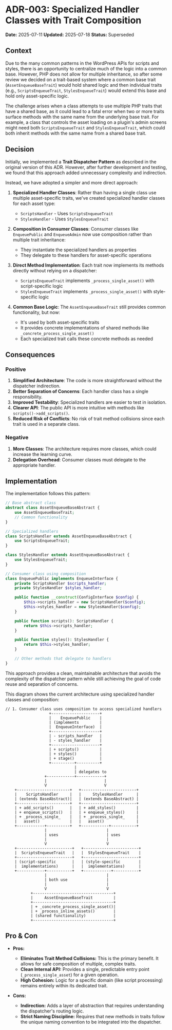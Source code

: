 # ADR-003: Specialized Handler Classes with Trait Composition

**Date:** 2025-07-11
**Updated:** 2025-07-18
**Status:** Superseded

## Context

Due to the many common patterns in the WordPress APIs for scripts and styles, there is an opportunity to centralize much of the logic into a common base. However, PHP does not allow for multiple inheritance, so after some review we decided on a trait-based system where a common base trait (`AssetEnqueueBaseTrait`) would hold shared logic and then individual traits (e.g., `ScriptsEnqueueTrait`, `StylesEnqueueTrait`) would extend this base and hold only asset-specific logic.

The challenge arises when a class attempts to use multiple PHP traits that have a shared base, as it could lead to a fatal error when two or more traits surface methods with the same name from the underlying base trait. For example, a class that controls the asset loading on a plugin's admin screens might need both `ScriptsEnqueueTrait` and `StylesEnqueueTrait`, which could both inherit methods with the same name from a shared base trait.

## Decision

Initially, we implemented a **Trait Dispatcher Pattern** as described in the original version of this ADR. However, after further development and testing, we found that this approach added unnecessary complexity and indirection.

Instead, we have adopted a simpler and more direct approach:

1. **Specialized Handler Classes**: Rather than having a single class use multiple asset-specific traits, we've created specialized handler classes for each asset type:

   - `ScriptsHandler` - Uses `ScriptsEnqueueTrait`
   - `StylesHandler` - Uses `StylesEnqueueTrait`

2. **Composition in Consumer Classes**: Consumer classes like `EnqueuePublic` and `EnqueueAdmin` now use composition rather than multiple trait inheritance:

   - They instantiate the specialized handlers as properties
   - They delegate to these handlers for asset-specific operations

3. **Direct Method Implementation**: Each trait now implements its methods directly without relying on a dispatcher:

   - `ScriptsEnqueueTrait` implements `_process_single_asset()` with script-specific logic
   - `StylesEnqueueTrait` implements `_process_single_asset()` with style-specific logic

4. **Common Base Logic**: The `AssetEnqueueBaseTrait` still provides common functionality, but now:
   - It's used by both asset-specific traits
   - It provides concrete implementations of shared methods like `_concrete_process_single_asset()`
   - Each specialized trait calls these concrete methods as needed

## Consequences

### Positive

1. **Simplified Architecture**: The code is more straightforward without the dispatcher indirection.
2. **Better Separation of Concerns**: Each handler class has a single responsibility.
3. **Improved Testability**: Specialized handlers are easier to test in isolation.
4. **Clearer API**: The public API is more intuitive with methods like `scripts()->add_scripts()`.
5. **Reduced Risk of Conflicts**: No risk of trait method collisions since each trait is used in a separate class.

### Negative

1. **More Classes**: The architecture requires more classes, which could increase the learning curve.
2. **Delegation Overhead**: Consumer classes must delegate to the appropriate handler.

## Implementation

The implementation follows this pattern:

```php
// Base abstract class
abstract class AssetEnqueueBaseAbstract {
    use AssetEnqueueBaseTrait;
    // Common functionality
}

// Specialized handlers
class ScriptsHandler extends AssetEnqueueBaseAbstract {
    use ScriptsEnqueueTrait;
}

class StylesHandler extends AssetEnqueueBaseAbstract {
    use StylesEnqueueTrait;
}

// Consumer class using composition
class EnqueuePublic implements EnqueueInterface {
    private ScriptsHandler $scripts_handler;
    private StylesHandler $styles_handler;

    public function __construct(ConfigInterface $config) {
        $this->scripts_handler = new ScriptsHandler($config);
        $this->styles_handler = new StylesHandler($config);
    }

    public function scripts(): ScriptsHandler {
        return $this->scripts_handler;
    }

    public function styles(): StylesHandler {
        return $this->styles_handler;
    }

    // Other methods that delegate to handlers
}
```

This approach provides a clean, maintainable architecture that avoids the complexity of the dispatcher pattern while still achieving the goal of code reuse and separation of concerns.

This diagram shows the current architecture using specialized handler classes and composition:

```ascii
// 1. Consumer class uses composition to access specialized handlers
                   +---------------------+
                   |    EnqueuePublic    |
                   | (implements         |
                   |  EnqueueInterface)  |
                   +---------------------+
                   | - scripts_handler   |
                   | - styles_handler    |
                   +---------------------+
                   | + scripts()         |
                   | + styles()          |
                   | + stage()           |
                   +----------+----------+
                              |
                              | delegates to
                 +------------+------------+
                 |                         |
                 V                         V
    +-----------------------+   +------------------------+
    |    ScriptsHandler     |   |     StylesHandler      |
    | (extends BaseAbstract)|   | (extends BaseAbstract) |
    +-----------------------+   +------------------------+
    | + add_scripts()       |   | + add_styles()         |
    | + enqueue_scripts()   |   | + enqueue_styles()     |
    | + _process_single_    |   | + _process_single_     |
    |   asset()             |   |   asset()              |
    +------------+----------+   +------------+-----------+
                 |                          |
                 | uses                     | uses
                 |                          |
                 V                          V
    +------------------------+   +------------------------+
    |  ScriptsEnqueueTrait   |   |  StylesEnqueueTrait    |
    +------------------------+   +------------------------+
    | (script-specific       |   | (style-specific        |
    |  implementations)      |   |  implementations)      |
    +------------+-----------+   +------------+-----------+
                 |                          |
                 | both use                 |
                 |                          |
                 V                          V
           +-----------------------------------+
           |     AssetEnqueueBaseTrait         |
           +-----------------------------------+
           | + _concrete_process_single_asset()|
           | + _process_inline_assets()        |
           | (shared functionality)            |
           +-----------------------------------+
```

## Pro & Con

- **Pros:**

  - **Eliminates Trait Method Collisions:** This is the primary benefit. It allows for safe composition of multiple, complex traits.
  - **Clean Internal API:** Provides a single, predictable entry point (`_process_single_asset`) for a given operation.
  - **High Cohesion:** Logic for a specific domain (like script processing) remains entirely within its dedicated trait.

- **Cons:**
  - **Indirection:** Adds a layer of abstraction that requires understanding the dispatcher's routing logic.
  - **Strict Naming Discipline:** Requires that new methods in traits follow the unique naming convention to be integrated into the dispatcher.

